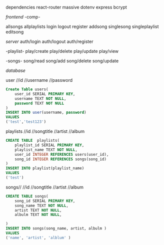 dependencies
react-router
massive
dotenv
express
bcrypt

_frontend_
-comp-

allsongs
allplaylists
login
logout
register
addsong
singlesong
singleplaylist
editsong

_server_
auth/login
auth/logout
auth/register

-playlist-
play/create
play/delete
play/update
play/view

-songs-
song/read
song/add
song/delete
song/update

_database_

user
//id
//username
//password

```sql
Create Table users(
    user_id SERIAL PRIMARY KEY,
    username TEXT NOT NULL,
    password TEXT NOT NULL
)
INSERT INTO user(username, password)
VALUES
('test','test123')
```

playlists
//id
//songtitle
//artist
//album

```sql
CREATE TABLE  playlists(
    playlist_id SERIAL PRIMARY KEY,
    playlist_name TEXT NOT NULL,
    user_id INTEGER REFERENCES users(user_id),
    song_id INTEGER REFERENCES songs(song_id)
)
INSERT INTO playlist(playlist_name)
VALUES
('test')
```

songs//
//id
//songtitle
//artist
//album

```sql
CREATE TABLE songs(
    song_id SERIAL PRIMARY KEY,
    song_name TEXT NOT NULL,
    artist TEXT NOT NULL,
    albulm TEXT NOT NULL,

)
INSERT INTO songs(song_name, artist, albulm )
VALUES
('name', 'artist', 'alblum' )

```
